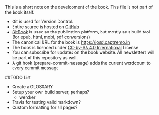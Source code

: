 This is a short note on the development of the book. This file is not part of the book itself.

- Git is used for Version Control.
- Entire source is hosted on [GitHub](https://github.com/captn3m0/the-joy-of-software-development)
- [GitBook](https://www.gitbook.com/) is used as the publication platform, but mostly as a build tool (for epub, html, mobi, pdf conversions)
- The canonical URL for the book is <https://josd.captnemo.in>
- The book is licenced under [CC-by-SA 4.0 International](https://creativecommons.org/licenses/by-sa/4.0/) License
- You can subscribe for updates on the book website. All newsletters will be part of this repository as well.
- A git hook (prepare-commit-message) adds the current wordcount to every commit message

##TODO List
- Create a GLOSSARY
- Setup your own build server, perhaps?
    + wercker
- Travis for testing valid markdown?
- Custom formatting for all pages?